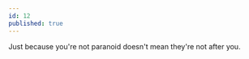 ```yaml
---
id: 12
published: true
---
```


<p>Just because you're not paranoid doesn't mean they're not after you.</p>


